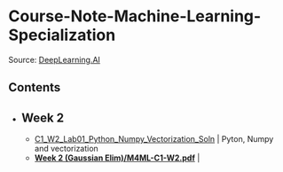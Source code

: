 # Course-Note-Machine-Learning-Specialization  
Source: [DeepLearning.AI](https://DeepLearning.AI/)  
## Contents  
- ## Week 2
  - [C1_W2_Lab01_Python_Numpy_Vectorization_Soln](Machine%20Learning%20Specialization/Supervised%20Machine%20Learning%20Regression%20and%20Classification/Week%202/C1_W2_Lab01_Python_Numpy_Vectorization_Soln) | Pyton, Numpy and vectorization  
  - [**Week 2 (Gaussian Elim)/M4ML-C1-W2.pdf**](Week%202%20(Gaussian%20Elim)/M4ML-C1-W2.pdf)  |  
